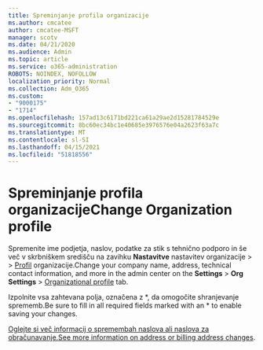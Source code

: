 ```yaml
---
title: Spreminjanje profila organizacije
ms.author: cmcatee
author: cmcatee-MSFT
manager: scotv
ms.date: 04/21/2020
ms.audience: Admin
ms.topic: article
ms.service: o365-administration
ROBOTS: NOINDEX, NOFOLLOW
localization_priority: Normal
ms.collection: Adm_O365
ms.custom:
- "9000175"
- "1714"
ms.openlocfilehash: 157ad13c6171bd221ca61a29ae2d15281784529e
ms.sourcegitcommit: 8bc60ec34bc1e40685e3976576e04a2623f63a7c
ms.translationtype: MT
ms.contentlocale: sl-SI
ms.lasthandoff: 04/15/2021
ms.locfileid: "51818556"
---
```

# <a name="change-organization-profile"></a><span data-ttu-id="c91cb-102">Spreminjanje profila organizacije</span><span class="sxs-lookup"><span data-stu-id="c91cb-102">Change Organization profile</span></span>

<span data-ttu-id="c91cb-103">Spremenite ime podjetja, naslov, podatke za stik s tehnično podporo in še več v skrbniškem središču na zavihku **Nastavitve** nastavitev organizacije  >    >  [Profil](https://admin.microsoft.com/AdminPortal/Home#/Settings/OrganizationProfile/:/Settings/L1/OrganizationInformation) organizacije.</span><span class="sxs-lookup"><span data-stu-id="c91cb-103">Change your company name, address, technical contact information, and more in the admin center on the **Settings** > **Org Settings** > [Organizational profile](https://admin.microsoft.com/AdminPortal/Home#/Settings/OrganizationProfile/:/Settings/L1/OrganizationInformation) tab.</span></span>

<span data-ttu-id="c91cb-104">Izpolnite vsa zahtevana polja, označena z \*, da omogočite shranjevanje sprememb.</span><span class="sxs-lookup"><span data-stu-id="c91cb-104">Be sure to fill in all required fields marked with an \* to enable saving your changes.</span></span>

<span data-ttu-id="c91cb-105">[Oglejte si več informacij o spremembah naslova ali naslova za obračunavanje.](https://docs.microsoft.com/microsoft-365/admin/manage/change-address-contact-and-more)</span><span class="sxs-lookup"><span data-stu-id="c91cb-105">[See more information on address or billing address changes](https://docs.microsoft.com/microsoft-365/admin/manage/change-address-contact-and-more).</span></span>
